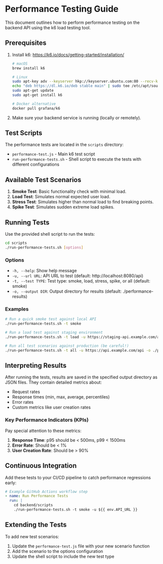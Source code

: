 # Performance Testing Guide

This document outlines how to perform performance testing on the backend API using the k6 load testing tool.

## Prerequisites

1. Install k6: https://k6.io/docs/getting-started/installation/

   ```bash
   # macOS
   brew install k6

   # Linux
   sudo apt-key adv --keyserver hkp://keyserver.ubuntu.com:80 --recv-keys C5AD17C747E3415A3642D57D77C6C491D6AC1D69
   echo "deb https://dl.k6.io/deb stable main" | sudo tee /etc/apt/sources.list.d/k6.list
   sudo apt-get update
   sudo apt-get install k6

   # Docker alternative
   docker pull grafana/k6
   ```

2. Make sure your backend service is running (locally or remotely).

## Test Scripts

The performance tests are located in the `scripts` directory:

- `performance-test.js` - Main k6 test script
- `run-performance-tests.sh` - Shell script to execute the tests with different configurations

## Available Test Scenarios

1. **Smoke Test**: Basic functionality check with minimal load.
2. **Load Test**: Simulates normal expected user load.
3. **Stress Test**: Simulates higher than normal load to find breaking points.
4. **Spike Test**: Simulates sudden extreme load spikes.

## Running Tests

Use the provided shell script to run the tests:

```bash
cd scripts
./run-performance-tests.sh [options]
```

### Options

- `-h, --help`: Show help message
- `-u, --url URL`: API URL to test (default: http://localhost:8080/api)
- `-t, --test TYPE`: Test type: smoke, load, stress, spike, or all (default: smoke)
- `-o, --output DIR`: Output directory for results (default: ./performance-results)

### Examples

```bash
# Run a quick smoke test against local API
./run-performance-tests.sh -t smoke

# Run a load test against staging environment
./run-performance-tests.sh -t load -u https://staging-api.example.com/api

# Run all test scenarios against production (be careful!)
./run-performance-tests.sh -t all -u https://api.example.com/api -o ./prod-perf-results
```

## Interpreting Results

After running the tests, results are saved in the specified output directory as JSON files. They contain detailed metrics about:

- Request rates
- Response times (min, max, average, percentiles)
- Error rates
- Custom metrics like user creation rates

### Key Performance Indicators (KPIs)

Pay special attention to these metrics:

1. **Response Time**: p95 should be < 500ms, p99 < 1500ms
2. **Error Rate**: Should be < 1%
3. **User Creation Rate**: Should be > 90%

## Continuous Integration

Add these tests to your CI/CD pipeline to catch performance regressions early:

```yaml
# Example GitHub Actions workflow step
- name: Run Performance Tests
  run: |
    cd backend/scripts
    ./run-performance-tests.sh -t smoke -u ${{ env.API_URL }}
```

## Extending the Tests

To add new test scenarios:

1. Update the `performance-test.js` file with your new scenario function
2. Add the scenario to the options configuration
3. Update the shell script to include the new test type
